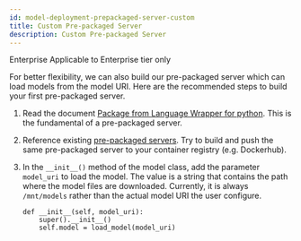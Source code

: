 ```yaml
---
id: model-deployment-prepackaged-server-custom
title: Custom Pre-packaged Server
description: Custom Pre-packaged Server
---
```


<div class="ee-only tooltip">Enterprise
  <span class="tooltiptext">Applicable to Enterprise tier only</span>
</div>

For better flexibility, we can also build our pre-packaged server which can load models from the model URI. Here are the recommended steps to build your first pre-packaged server.


1. Read the document [Package from Language Wrapper for python](model-deployment-language-wrapper-intro). This is the fundamental of a pre-packaged server.
1. Reference existing [pre-packaged servers](https://github.com/InfuseAI/primehub-seldon-servers). Try to build and push the same pre-packaged server to your container registry (e.g. Dockerhub).
1. In the `__init__()` method of the model class, add the parameter `model_uri` to load the model. The value is a string that contains the path where the model files are downloaded. Currently, it is always `/mnt/models` rather than the actual model URI the user configure.

    ```
    def __init__(self, model_uri):
        super().__init__()
        self.model = load_model(model_uri)
    ```
